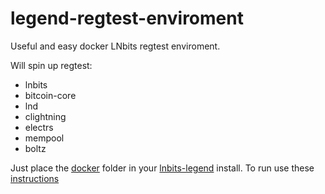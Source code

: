 # legend-regtest-enviroment
Useful and easy docker LNbits regtest enviroment.

Will spin up regtest:

* lnbits
* bitcoin-core
* lnd
* clightning
* electrs
* mempool
* boltz

Just place the <a href="./docker">docker</a> folder in your <a href="https://github.com/lnbits/lnbits-legend">lnbits-legend</a> install. To run use these <a href="./docker/README.md">instructions</a>
